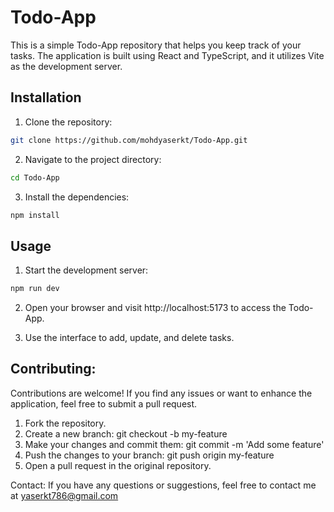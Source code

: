 # Todo-App

This is a simple Todo-App repository that helps you keep track of your tasks. 
The application is built using React and TypeScript, and it utilizes Vite as the development server.

## Installation

1. Clone the repository:

```bash
git clone https://github.com/mohdyaserkt/Todo-App.git
```

2. Navigate to the project directory:

```bash
cd Todo-App
```

3. Install the dependencies:

```bash
npm install
```
## Usage

1. Start the development server:

```bash
npm run dev
```
2. Open your browser and visit http://localhost:5173 to access the Todo-App.

3. Use the interface to add, update, and delete tasks.

## Contributing:

Contributions are welcome! If you find any issues or want to enhance the application, feel free to submit a pull request.
1. Fork the repository.
2. Create a new branch:
   git checkout -b my-feature
3. Make your changes and commit them:
   git commit -m 'Add some feature'
4. Push the changes to your branch:
   git push origin my-feature
5. Open a pull request in the original repository.

Contact:
If you have any questions or suggestions, feel free to contact me at yaserkt786@gmail.com

